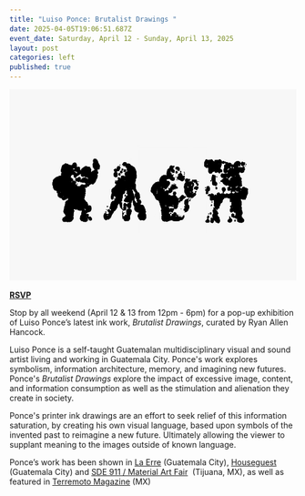 ```yaml
---
title: "Luiso Ponce: Brutalist Drawings "
date: 2025-04-05T19:06:51.687Z
event_date: Saturday, April 12 - Sunday, April 13, 2025
layout: post
categories: left
published: true
---
```

![](/assets/img/luisoponce_ulises.jpg)

**[RSVP](https://www.eventbrite.com/e/luiso-ponce-brutalist-drawings-tickets-1299991602879?aff=oddtdtcreator)**

Stop by all weekend (April 12 & 13 from 12pm - 6pm) for a pop-up exhibition of Luiso Ponce’s latest ink work, *Brutalist Drawings*, curated by Ryan Allen Hancock.

Luiso Ponce is a self-taught Guatemalan multidisciplinary visual and sound artist living and working in Guatemala City. Ponce's work explores symbolism, information architecture, memory, and imagining new futures. Ponce's *Brutalist Drawings* explore the impact of excessive image, content, and information consumption as well as the stimulation and alienation they create in society.

Ponce's printer ink drawings are an effort to seek relief of this information saturation, by creating his own visual language, based upon symbols of the invented past to reimagine a new future. Ultimately allowing the viewer to supplant meaning to the images outside of known language.

Ponce’s work has been shown in [La Erre](https://www.instagram.com/p/CWOiXTGPDYJ/?img_index=10) (Guatemala City), [Houseguest](https://www.instagram.com/p/DCHXnJPvpKu/?img_index=6) (Guatemala City) and [SDE 911 / Material Art Fair](https://www.instagram.com/p/C3GB_y-MIkQ/)  (Tijuana, MX), as well as featured in [Terremoto Magazine](https://wordpress.terremoto.mx/etiqueta/luiso-ponce/) (MX)